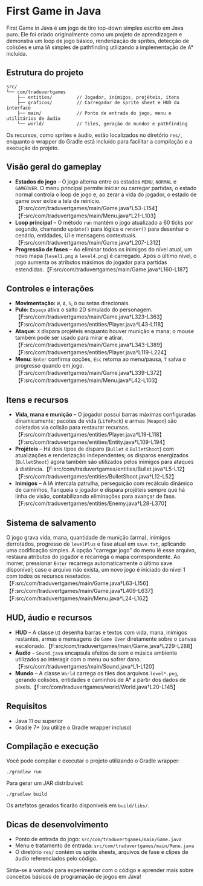 # First Game in Java

First Game in Java é um jogo de tiro top-down simples escrito em Java puro. Ele foi criado originalmente como um projeto de aprendizagem e demonstra um loop de jogo básico, renderização de sprites, detecção de colisões e uma IA simples de pathfinding utilizando a implementação de A* incluída.

## Estrutura do projeto

```
src/
└── com/traduvertgames
    ├── entities/         // Jogador, inimigos, projéteis, itens
    ├── graficos/         // Carregador de sprite sheet e HUD da interface
    ├── main/             // Ponto de entrada do jogo, menu e utilitários de áudio
    └── world/            // Tiles, geração de mundos e pathfinding
```

Os recursos, como sprites e áudio, estão localizados no diretório `res/`, enquanto o wrapper do Gradle está incluído para facilitar a compilação e a execução do projeto.

## Visão geral do gameplay

- **Estados do jogo** – O jogo alterna entre os estados `MENU`, `NORMAL` e `GAMEOVER`. O menu principal permite iniciar ou carregar partidas, o estado normal controla o loop de jogo e, ao zerar a vida do jogador, o estado de game over exibe a tela de reinício.【F:src/com/traduvertgames/main/Game.java†L53-L154】【F:src/com/traduvertgames/main/Menu.java†L21-L103】
- **Loop principal** – O método `run` mantém o jogo atualizado a 60 ticks por segundo, chamando `update()` para lógica e `render()` para desenhar o cenário, entidades, UI e mensagens contextuais.【F:src/com/traduvertgames/main/Game.java†L207-L312】
- **Progressão de fases** – Ao eliminar todos os inimigos do nível atual, um novo mapa (`level1.png` a `level4.png`) é carregado. Após o último nível, o jogo aumenta os atributos máximos do jogador para partidas estendidas.【F:src/com/traduvertgames/main/Game.java†L160-L187】

## Controles e interações

- **Movimentação:** `W`, `A`, `S`, `D` ou setas direcionais.
- **Pulo:** `Espaço` ativa o salto 2D simulado do personagem.【F:src/com/traduvertgames/main/Game.java†L323-L363】【F:src/com/traduvertgames/entities/Player.java†L43-L118】
- **Ataque:** `X` dispara projéteis enquanto houver munição e mana; o mouse também pode ser usado para mirar e atirar.【F:src/com/traduvertgames/main/Game.java†L343-L389】【F:src/com/traduvertgames/entities/Player.java†L119-L224】
- **Menu:** `Enter` confirma opções, `Esc` retorna ao menu/pausa, `T` salva o progresso quando em jogo.【F:src/com/traduvertgames/main/Game.java†L339-L372】【F:src/com/traduvertgames/main/Menu.java†L42-L103】

## Itens e recursos

- **Vida, mana e munição** – O jogador possui barras máximas configuradas dinamicamente; pacotes de vida (`LifePack`) e armas (`Weapon`) são coletados via colisão para restaurar recursos.【F:src/com/traduvertgames/entities/Player.java†L19-L118】【F:src/com/traduvertgames/entities/Entity.java†L109-L194】
- **Projéteis** – Há dois tipos de disparo (`Bullet` e `BulletShoot`) com atualizações e renderização independentes; os disparos energizados (`BulletShoot`) agora também são utilizados pelos inimigos para ataques à distância.【F:src/com/traduvertgames/entities/Bullet.java†L5-L12】【F:src/com/traduvertgames/entities/BulletShoot.java†L12-L52】
- **Inimigos** – A IA intercala patrulha, perseguição com recálculo dinâmico de caminhos, flanqueia o jogador e dispara projéteis sempre que há linha de visão, contabilizando eliminações para avançar de fase.【F:src/com/traduvertgames/entities/Enemy.java†L28-L370】

## Sistema de salvamento

O jogo grava vida, mana, quantidade de munição (arma), inimigos derrotados, progresso de `levelPlus` e fase atual em `save.txt`, aplicando uma codificação simples. A opção "carregar jogo" do menu lê esse arquivo, restaura atributos do jogador e recarrega o mapa correspondente. Ao morrer, pressionar `Enter` recarrega automaticamente o último save disponível; caso o arquivo não exista, um novo jogo é iniciado do nível 1 com todos os recursos resetados.【F:src/com/traduvertgames/main/Game.java†L63-L156】【F:src/com/traduvertgames/main/Game.java†L409-L637】【F:src/com/traduvertgames/main/Menu.java†L24-L162】

## HUD, áudio e recursos

- **HUD** – A classe `UI` desenha barras e textos com vida, mana, inimigos restantes, armas e mensagens de `Game Over` diretamente sobre o canvas escalonado.【F:src/com/traduvertgames/main/Game.java†L229-L288】
- **Áudio** – `Sound.java` encapsula efeitos de som e música ambiente utilizados ao interagir com o menu ou sofrer dano.【F:src/com/traduvertgames/main/Sound.java†L1-L120】
- **Mundo** – A classe `World` carrega os tiles dos arquivos `level*.png`, gerando colisões, entidades e caminhos de A* a partir dos dados de pixels.【F:src/com/traduvertgames/world/World.java†L20-L145】

## Requisitos

- Java 11 ou superior
- Gradle 7+ (ou utilize o Gradle wrapper incluso)

## Compilação e execução

Você pode compilar e executar o projeto utilizando o Gradle wrapper:

```
./gradlew run
```

Para gerar um JAR distribuível:

```
./gradlew build
```

Os artefatos gerados ficarão disponíveis em `build/libs/`.

## Dicas de desenvolvimento

- Ponto de entrada do jogo: `src/com/traduvertgames/main/Game.java`
- Menu e tratamento de entrada: `src/com/traduvertgames/main/Menu.java`
- O diretório `res/` contém os sprite sheets, arquivos de fase e clipes de áudio referenciados pelo código.

Sinta-se à vontade para experimentar com o código e aprender mais sobre conceitos básicos de programação de jogos em Java!
